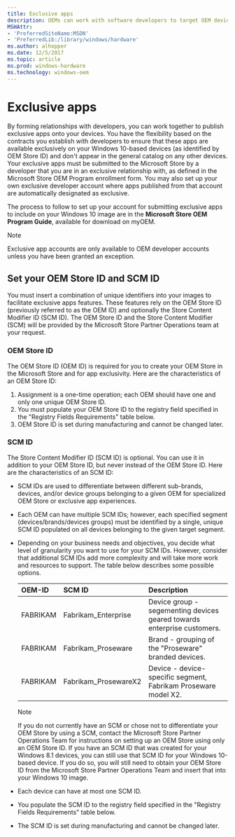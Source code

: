 ```yaml
---
title: Exclusive apps
description: OEMs can work with software developers to target OEM devices for apps to appear exclusively on, based on values set in the registry.
MSHAttr:
- 'PreferredSiteName:MSDN'
- 'PreferredLib:/library/windows/hardware'
ms.author: alhopper
ms.date: 12/5/2017
ms.topic: article
ms.prod: windows-hardware
ms.technology: windows-oem
---
```

# Exclusive apps

By forming relationships with developers, you can work together to publish exclusive apps onto your devices. You have the flexibility based on the contracts you establish with developers to ensure that these apps are available exclusively on your Windows 10-based devices (as identified by OEM Store ID) and don't appear in the general catalog on any other devices. Your exclusive apps must be submitted to the Microsoft Store by a developer that you are in an exclusive relationship with, as defined in the Microsoft Store OEM Program enrollment form. You may also set up your own exclusive developer account where apps published from that account are automatically designated as exclusive.

The process to follow to set up your account for submitting exclusive apps to include on your Windows 10 image are in the **Microsoft Store OEM Program Guide**, available for download on myOEM.

> [!Note]
> Exclusive app accounts are only available to OEM developer accounts unless you have been granted an exception.

## Set your OEM Store ID and SCM ID

You must insert a combination of unique identifiers into your images to facilitate exclusive apps features. These features rely on the OEM Store ID (previously referred to as the OEM ID) and optionally the Store Content Modifier ID (SCM ID). The OEM Store ID and the Store Content Modifier (SCM) will be provided by the Microsoft Store Partner Operations team at your request.

### OEM Store ID

The OEM Store ID (OEM ID) is required for you to create your OEM Store in the Microsoft Store and for app exclusivity. Here are the characteristics of an OEM Store ID:

1. Assignment is a one-time operation; each OEM should have one and only one unique OEM Store ID.
1. You must populate your OEM Store ID to the registry field specified in the "Registry Fields Requirements" table below.
1. OEM Store ID is set during manufacturing and cannot be changed later.

### SCM ID

The Store Content Modifier ID (SCM ID) is optional. You can use it in addition to your OEM Store ID, but never instead of the OEM Store ID. Here are the characteristics of an SCM ID:

* SCM IDs are used to differentiate between different sub-brands, devices, and/or device groups belonging to a given OEM for specialized OEM Store or exclusive app experiences.
* Each OEM can have multiple SCM IDs; however, each specified segment (devices/brands/devices groups) must be identified by a single, unique SCM ID populated on all devices belonging to the given target segment.
* Depending on your business needs and objectives, you decide what level of granularity you want to use for your SCM IDs. However, consider that additional SCM IDs add more complexity and will take more work and resources to support. The table below describes some possible options.

  | OEM-ID         | SCM ID                | Description                                                               |
  |:---------------|:----------------------|:--------------------------------------------------------------------------|
  | FABRIKAM       | Fabrikam_Enterprise   | Device group - segementing devices geared towards enterprise customers.   |
  | FABRIKAM       | Fabrikam_Proseware    | Brand - grouping of the "Proseware" branded devices.                      |
  | FABRIKAM       | Fabrikam_ProsewareX2  | Device - device-specific segment, Fabrikam Proseware model X2.            |

  > [!Note]
  > If you do not currently have an SCM or chose not to differentiate your OEM Store by using a SCM, contact the Microsoft Store Partner Operations Team for instructions on setting up an OEM Store using only an OEM Store ID. If you have an SCM ID that was created for your Windows 8.1 devices, you can still use that SCM ID for your Windows 10-based device.  If you do so, you will still need to obtain your OEM Store ID from the Microsoft Store Partner Operations Team and insert that into your Windows 10 image.

* Each device can have at most one SCM ID.
* You populate the SCM ID to the registry field specified in the "Registry Fields Requirements" table below.
* The SCM ID is set during manufacturing and cannot be changed later.